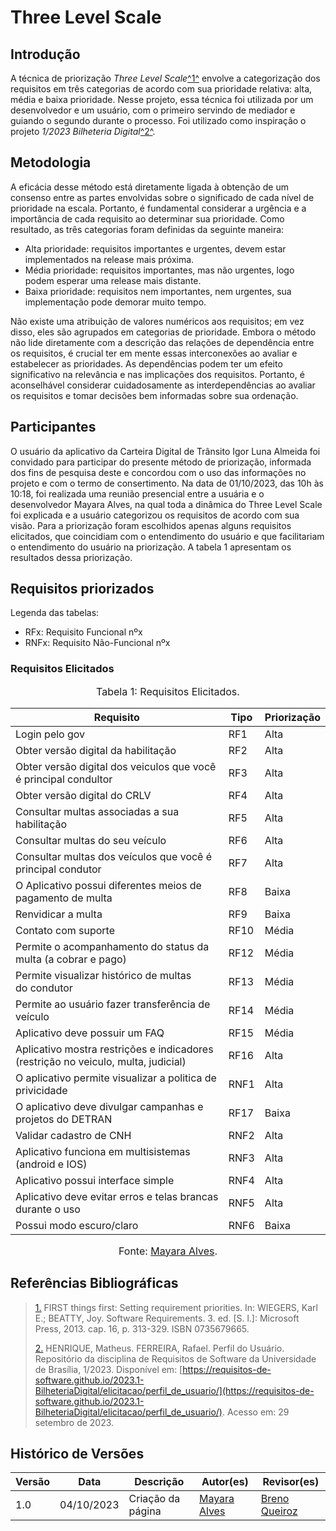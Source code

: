 # Three Level Scale

## Introdução

A técnica de priorização _Three Level Scale_<a id="FTF1" href="#FTF1Ref">^1^</a> envolve a categorização dos requisitos em três categorias de acordo com sua prioridade 
relativa: alta, média e baixa prioridade. Nesse projeto, essa técnica foi utilizada por um desenvolvedor e um usuário, com o primeiro servindo de mediador e guiando o 
segundo durante o processo. Foi utilizado como inspiração o projeto _1/2023 Bilheteria Digital_<a id="FTF2" href="#FTF2Ref">^2^</a>.

## Metodologia

A eficácia desse método está diretamente ligada à obtenção de um consenso entre as partes envolvidas sobre o significado de cada nível de prioridade na escala. 
Portanto, é fundamental considerar a urgência e a importância de cada requisito ao determinar sua prioridade. Como resultado, as três categorias foram definidas da seguinte maneira:

* Alta prioridade: requisitos importantes e urgentes, devem estar implementados na release mais próxima.
* Média prioridade: requisitos importantes, mas não urgentes, logo podem esperar uma release mais distante.
* Baixa prioridade: requisitos nem importantes, nem urgentes, sua implementação pode demorar muito tempo.

Não existe uma atribuição de valores numéricos aos requisitos; em vez disso, eles são agrupados em categorias de prioridade. 
Embora o método não lide diretamente com a descrição das relações de dependência entre os requisitos, é crucial ter em mente essas interconexões ao avaliar e estabelecer as prioridades. 
As dependências podem ter um efeito significativo na relevância e nas implicações dos requisitos. 
Portanto, é aconselhável considerar cuidadosamente as interdependências ao avaliar os requisitos e tomar decisões bem informadas sobre sua ordenação.

## Participantes
O usuário da aplicativo da Carteira Digital de Trânsito Igor Luna Almeida foi convidado para participar do presente método de priorização, informada dos fins de pesquisa deste e concordou com o uso das informações no projeto e com o termo de consertimento. Na data de 01/10/2023, das 10h às 10:18, foi realizada uma reunião presencial entre a usuária e o desenvolvedor Mayara Alves, 
na qual toda a dinâmica do Three Level Scale foi explicada e a usuário categorizou os requisitos de acordo com sua visão. Para a priorização foram escolhidos apenas alguns requisitos elicitados, que coincidiam com o entendimento do usuário e que facilitariam o entendimento do usuário na priorização. A tabela 1 apresentam os resultados dessa priorização.

## Requisitos priorizados

Legenda das tabelas: 

* RFx: Requisito Funcional nºx
* RNFx: Requisito Não-Funcional nºx

### Requisitos Elicitados 

<font size="3"><p style="text-align: center">Tabela 1: Requisitos Elicitados.</p></font>

<center>


|Requisito| Tipo | Priorização 
|----|-----|-----|
|Login pelo gov  		|RF1 | Alta 
|Obter versão digital da habilitação 						|RF2 | Alta
|Obter versão digital dos veiculos que você é principal condultor 		|RF3 | Alta
|Obter versão digital do CRLV												            |RF4 | Alta
|Consultar multas associadas a sua habilitação					                        |RF5 | Alta
|Consultar multas do seu veículo								                        |RF6 | Alta
|Consultar multas dos veículos que você é principal condutor	                        |RF7 | Alta
|O Aplicativo possui diferentes meios de pagamento de multa		                        |RF8 | Baixa
|Renvidicar a multa																		|RF9 | Baixa
|Contato com suporte																	|RF10 | Média
|Permite o acompanhamento do status da multa (a cobrar e pago)						    |RF12 | Média
|Permite visualizar histórico de multas do condutor									    |RF13 | Média
|Permite ao usuário fazer transferência de veículo							            |RF14 | Média
|Aplicativo deve possuir um FAQ 														|RF15 | Média
|Aplicativo mostra restrições e indicadores (restrição no veiculo, multa, judicial) 	|RF16 | Alta
|O aplicativo permite visualizar a politica de privicidade								|RNF1 | Alta
|O aplicativo deve divulgar campanhas e projetos do DETRAN								|RF17 | Baixa
|Validar cadastro de CNH																|RNF2 | Alta
|Aplicativo funciona em multisistemas (android e IOS) 									|RNF3 | Alta
|Aplicativo possui interface simple 													|RNF4 | Alta
|Aplicativo deve evitar erros e telas brancas durante o uso 							|RNF5 | Alta
|Possui modo escuro/claro																|RNF6 | Baixa
</center>


<font size="3"><p style="text-align: center">Fonte: [Mayara Alves](https://github.com/Mayara-tech).</p></font>

## Referências Bibliográficas

> <a id="FTF1Ref" href="#FTF1">1.</a> FIRST things first: Setting requirement priorities. In: WIEGERS, Karl E.; BEATTY, Joy. Software Requirements. 3. ed. [S. l.]: Microsoft Press, 2013. cap. 16, p. 313-329. ISBN 0735679665.
> 
> <a id="FTF2Ref" href="#FTF2">2.</a> HENRIQUE, Matheus. FERREIRA, Rafael. Perfil do Usuário. Repositório da disciplina de Requisitos de Software da Universidade de Brasília, 1/2023. Disponível em: [https://requisitos-de-software.github.io/2023.1-BilheteriaDigital/elicitacao/perfil_de_usuario/](https://requisitos-de-software.github.io/2023.1-BilheteriaDigital/elicitacao/perfil_de_usuario/). Acesso em: 29 setembro de 2023.


## Histórico de Versões

| Versão  | Data | Descrição | Autor(es) | Revisor(es) |
| ---------- | -----  | ------ | ---------- | ---------- |
| 1.0 | 04/10/2023 | Criação da página | [Mayara Alves](https://github.com/Mayara-tech) | [Breno Queiroz](https://github.com/brenob6) |

 
